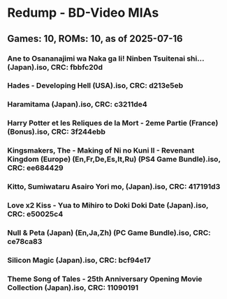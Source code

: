 # Redump - BD-Video MIAs
## Games: 10, ROMs: 10, as of 2025-07-16

### Ane to Osananajimi wa Naka ga Ii! Ninben Tsuitenai shi... (Japan).iso, CRC: fbbfc20d
### Hades - Developing Hell (USA).iso, CRC: d213e5eb
### Haramitama (Japan).iso, CRC: c3211de4
### Harry Potter et les Reliques de la Mort - 2eme Partie (France) (Bonus).iso, CRC: 3f244ebb
### Kingsmakers, The - Making of Ni no Kuni II - Revenant Kingdom (Europe) (En,Fr,De,Es,It,Ru) (PS4 Game Bundle).iso, CRC: ee684429
### Kitto, Sumiwataru Asairo Yori mo, (Japan).iso, CRC: 417191d3
### Love x2 Kiss - Yua to Mihiro to Doki Doki Date (Japan).iso, CRC: e50025c4
### Null & Peta (Japan) (En,Ja,Zh) (PC Game Bundle).iso, CRC: ce78ca83
### Silicon Magic (Japan).iso, CRC: bcf94e17
### Theme Song of Tales - 25th Anniversary Opening Movie Collection (Japan).iso, CRC: 11090191

